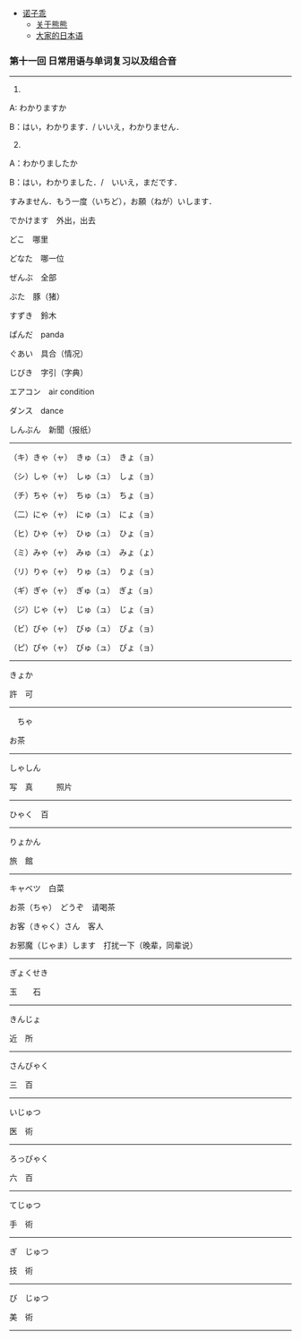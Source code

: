 - [诺子乖](Yi.md)
  - [关于熊熊](bear.md)
  - [大家的日本语](japanese.md)

### 第十一回 日常用语与单词复习以及组合音

-----------------------------------------------

1.

A: わかりますか

B：はい，わかります．/ いいえ，わかりません．

2.

A：わかりましたか

B：はい，わかりました．/　いいえ，まだです．

すみません．もう一度（いちど），お願（ねが）いします．

でかけます　外出，出去

どこ　哪里

どなた　哪一位

ぜんぶ　全部

ぶた　豚（猪）

すずき　鈴木

ぱんだ　panda

ぐあい　具合（情况）

じびき　字引（字典）

エアコン　air condition

ダンス　dance

しんぶん　新聞（报纸）

---------------------------------------

（キ）きゃ（ャ）　きゅ（ュ）　きょ（ョ）

（シ）しゃ（ャ）　しゅ（ュ）　しょ（ョ）

（チ）ちゃ（ャ）　ちゅ（ュ）　ちょ（ョ）

（二）にゃ（ャ）　にゅ（ュ）　にょ（ョ）

（ヒ）ひゃ（ャ）　ひゅ（ュ）　ひょ（ョ）

（ミ）みゃ（ャ）　みゅ（ュ）　みょ（ょ）

（リ）りゃ（ャ）　りゅ（ュ）　りょ（ョ）

（ギ）ぎゃ（ャ）　ぎゅ（ュ）　ぎょ（ョ）

（ジ）じゃ（ャ）　じゅ（ュ）　じょ（ョ）

（ビ）びゃ（ャ）　びゅ（ュ）　びょ（ョ）

（ピ）ぴゃ（ャ）　ぴゅ（ュ）　ぴょ（ョ）

--------------------------------------------

きょか

許　可

--------------------------------------

　ちゃ

お茶

--------------------------

しゃしん

写　真　　　照片

----------------------------

ひゃく　百

---------------------------

りょかん

旅　館

---------------------------

キャベツ　白菜

お茶（ちゃ）　どうぞ　请喝茶

お客（きゃく）さん　客人

お邪魔（じゃま）します　打扰一下（晚辈，同辈说）

--------------------------

ぎょくせき

玉　　石

-------------------------

きんじょ

近　所

-------------------------

さんびゃく

三　百

-------------------------

いじゅつ

医　術

------------------------

ろっぴゃく

六　百

--------------------------

てじゅつ

手　術

------------------------------

ぎ　じゅつ

技　術

-----------------------------

び　じゅつ

美　術

-------------------------------





